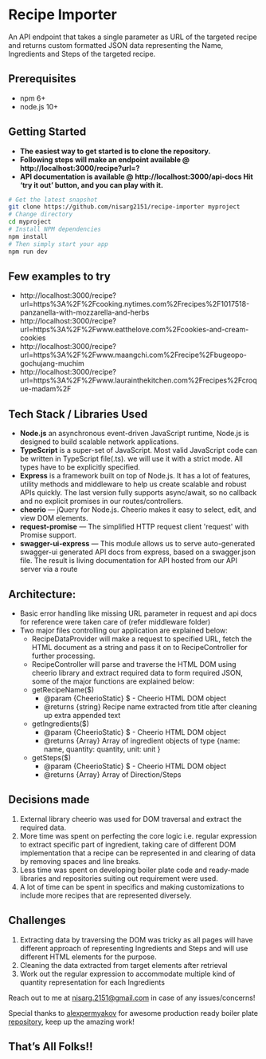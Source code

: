 # Recipe Importer
An API endpoint that takes a single parameter as URL of the targeted recipe and returns custom formatted JSON data representing the Name, Ingredients and Steps of the targeted recipe.
## Prerequisites
* npm 6+
* node.js 10+

Getting Started
---------------
* **The easiest way to get started is to clone the repository.**
* **Following steps will make an endpoint available @ http://localhost:3000/recipe?url=?**
* **API documentation is available @ http://localhost:3000/api-docs Hit ‘try it out’ button, and you can play with it.**
```bash
# Get the latest snapshot
git clone https://github.com/nisarg2151/recipe-importer myproject
# Change directory
cd myproject
# Install NPM dependencies
npm install
# Then simply start your app
npm run dev
```
## Few examples to try
* http://localhost:3000/recipe?url=https%3A%2F%2Fcooking.nytimes.com%2Frecipes%2F1017518-panzanella-with-mozzarella-and-herbs
* http://localhost:3000/recipe?url=https%3A%2F%2Fwww.eatthelove.com%2Fcookies-and-cream-cookies
* http://localhost:3000/recipe?url=https%3A%2F%2Fwww.maangchi.com%2Frecipe%2Fbugeopo-gochujang-muchim
* http://localhost:3000/recipe?url=https%3A%2F%2Fwww.laurainthekitchen.com%2Frecipes%2Fcroque-madam%2F
## Tech Stack / Libraries Used
*   **Node.js** an asynchronous event-driven JavaScript runtime, Node.js is designed to build scalable network applications.
*   **TypeScript** is a super-set of JavaScript. Most valid JavaScript code can be written in TypeScript file(.ts). we will use it with a strict mode. All types have to be explicitly specified.
*  **Express** is a framework built on top of Node.js. It has a lot of features, utility methods and middleware to help us create scalable and robust APIs quickly. The last version fully supports async/await, so no callback and no explicit promises in our routes/controllers.
*  **cheerio** — jQuery for Node.js. Cheerio makes it easy to select, edit, and view DOM elements.
*  **request-promise** — The simplified HTTP request client 'request' with Promise support.
*  **swagger-ui-express** — This module allows us to serve auto-generated swagger-ui generated API docs from express, based on a swagger.json file. The result is living documentation for API hosted from our API server via a route

## Architecture:
* Basic error handling like missing URL parameter in request and api docs for reference were taken care of (refer middleware folder)
* Two major files controlling our application are explained below:
    - RecipeDataProvider will make a request to specified URL, fetch the HTML document as a string and pass it on to RecipeController for further processing.
    - RecipeController will parse and traverse the HTML DOM using cheerio library and extract required data to form required JSON, some of the major functions are explained below:
    - getRecipeName($)
         * @param {CheerioStatic} $ - Cheerio HTML DOM object 
         * @returns {string} Recipe name extracted from title after cleaning up extra appended text
    - getIngredients($)
         * @param {CheerioStatic} $ - Cheerio HTML DOM object 
         * @returns {Array} Array of ingredient objects of type {name: name, quantity: quantity, unit: unit }
    - getSteps($)
         * @param {CheerioStatic} $ - Cheerio HTML DOM object
         * @returns {Array} Array of Direction/Steps
## Decisions made
1) External library cheerio was used for DOM traversal and extract the required data.
2) More time was spent on perfecting the core logic i.e. regular expression to extract specific part of ingredient, taking care of different DOM implementation that a recipe can be represented in and clearing of data by removing spaces and line breaks.
3) Less time was spent on developing boiler plate code and ready-made libraries and repositories suiting out requirement were used.
4) A lot of time can be spent in specifics and making customizations to include more recipes that are represented diversely.

## Challenges
1) Extracting data by traversing the DOM was tricky as all pages will have different approach of representing Ingredients and Steps and will use different HTML elements for the purpose.
2) Cleaning the data extracted from target elements after retrieval  
3) Work out the regular expression to accommodate multiple kind of quantity representation for each Ingredients

Reach out to me at nisarg.2151@gmail.com in case of any issues/concerns!

Special thanks to [alexpermyakov](https://github.com/alexpermyakov) for awesome production ready boiler plate [repository](https://github.com/alexpermyakov/node-rest-api/tree/step.5), keep up the amazing work!

##      That’s All Folks!!    
